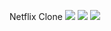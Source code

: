 Netflix Clone 
 
<img src="https://github.com/user-attachments/assets/bced7de9-a81a-4e42-9315-53fb7ea0b013" />
<img src="https://github.com/user-attachments/assets/507161bf-75da-48d6-a08f-9afc918d805b" />
<img src="https://github.com/user-attachments/assets/8b052b30-3d0f-45c6-bd7d-bef6087ba712" />
